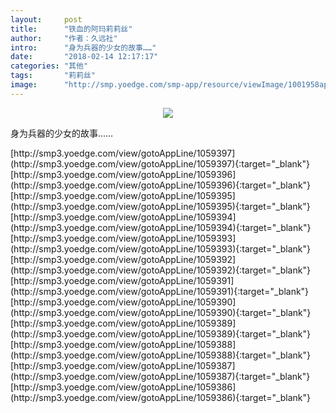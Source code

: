 ```yaml
---
layout:     post
title:      "铁血的阿玛莉莉丝"
author:     "作者：久远社"
intro:      "身为兵器的少女的故事……"
date:       "2018-02-14 12:17:17"
categories: "其他"
tags:       "莉莉丝"
image:      "http://smp.yoedge.com/smp-app/resource/viewImage/1001958appline.png"
---
```

<div style="text-align: center">
<p><img src="http://smp.yoedge.com/smp-app/resource/viewImage/1001958appline.png"/></p>
</div>
<p class="post-meta">
<span>身为兵器的少女的故事……</span>
</p>
[http://smp3.yoedge.com/view/gotoAppLine/1059397](http://smp3.yoedge.com/view/gotoAppLine/1059397){:target="_blank"}
[http://smp3.yoedge.com/view/gotoAppLine/1059396](http://smp3.yoedge.com/view/gotoAppLine/1059396){:target="_blank"}
[http://smp3.yoedge.com/view/gotoAppLine/1059395](http://smp3.yoedge.com/view/gotoAppLine/1059395){:target="_blank"}
[http://smp3.yoedge.com/view/gotoAppLine/1059394](http://smp3.yoedge.com/view/gotoAppLine/1059394){:target="_blank"}
[http://smp3.yoedge.com/view/gotoAppLine/1059393](http://smp3.yoedge.com/view/gotoAppLine/1059393){:target="_blank"}
[http://smp3.yoedge.com/view/gotoAppLine/1059392](http://smp3.yoedge.com/view/gotoAppLine/1059392){:target="_blank"}
[http://smp3.yoedge.com/view/gotoAppLine/1059391](http://smp3.yoedge.com/view/gotoAppLine/1059391){:target="_blank"}
[http://smp3.yoedge.com/view/gotoAppLine/1059390](http://smp3.yoedge.com/view/gotoAppLine/1059390){:target="_blank"}
[http://smp3.yoedge.com/view/gotoAppLine/1059389](http://smp3.yoedge.com/view/gotoAppLine/1059389){:target="_blank"}
[http://smp3.yoedge.com/view/gotoAppLine/1059388](http://smp3.yoedge.com/view/gotoAppLine/1059388){:target="_blank"}
[http://smp3.yoedge.com/view/gotoAppLine/1059387](http://smp3.yoedge.com/view/gotoAppLine/1059387){:target="_blank"}
[http://smp3.yoedge.com/view/gotoAppLine/1059386](http://smp3.yoedge.com/view/gotoAppLine/1059386){:target="_blank"}


